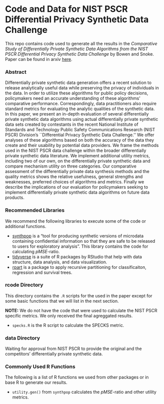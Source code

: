 
<!-- README.md is generated from README.Rmd. Please edit that file -->

# Code and Data for NIST PSCR Differential Privacy Synthetic Data Challenge

This repo contains code used to generate all the results in the
*Comparative Study of Differentially Private Synthetic Data Algorithms
from the NIST PSCR Differential Privacy Synthetic Data Challenge* by
Bowen and Snoke. Paper can be found in arxiv
[here](https://arxiv.org/abs/1911.12704).

### Abstract

Differentially private synthetic data generation offers a recent
solution to release analytically useful data while preserving the
privacy of individuals in the data. In order to utilize these algorithms
for public policy decisions, policymakers need an accurate understanding
of these algorithms’ comparative performance. Correspondingly, data
practitioners also require standard metrics for evaluating the analytic
qualities of the synthetic data. In this paper, we present an in-depth
evaluation of several differentially private synthetic data algorithms
using actual differentially private synthetic data sets created by
contestants in the recent National Institute of Standards and Technology
Public Safety Communications Research (NIST PSCR) Division’s
\`\`Differential Privacy Synthetic Data Challenge.’’ We offer analyses
of these algorithms based on both the accuracy of the data they create
and their usability by potential data providers. We frame the methods
used in the NIST PSCR data challenge within the broader differentially
private synthetic data literature. We implement additional utility
metrics, including two of our own, on the differentially private
synthetic data and compare mechanism utility on three categories. Our
comparative assessment of the differentially private data synthesis
methods and the quality metrics shows the relative usefulness, general
strengths and weaknesses, preferred choices of algorithms and metrics.
Finally we describe the implications of our evaluation for policymakers
seeking to implement differentially private synthetic data algorithms on
future data products.

### Recommended Libraries

We recommend the following libraries to execute some of the code or
additional
    functions.

  - [synthpop](https://cran.r-project.org/web/packages/synthpop/synthpop.pdf)
    is a “tool for producing synthetic versions of microdata containing
    confidential information so that they are safe to be released to
    users for exploratory analysis”. This library contains the code for
    calculating *pMSE*-ratio.
  - [tidyverse](https://www.tidyverse.org/) is a suite of R packages by
    RStudio that help with data structure, data analysis, and data
    visualization.
  - [rpart](https://cran.r-project.org/web/packages/rpart/rpart.pdf) is
    a package to apply recursive partitioning for classificaiton,
    regression and survival trees.

### rcode Directory

This directory contains the `.R` scripts for the used in the paper
except for some basic functions that we will list in the next section.

**NOTE:** We do not have the code that were used to calculate the NIST
PSCR specific metrics. We only received the final agreggated results.

  - `specks.R` is the R script to calculate the SPECKS metric.

### data Directory

Waiting for approval from NIST PSCR to provide the original and the
competitors’ differentially private synthetic
data.

<!-- This directory contains the differentially private synthetic data generated for the NIST PSCR Data Challenge. The following are the data sets (original and the competitors' differentially private synthetic data). We compressed the data by team within the data type folder due to data storage limitations on GitHub.  -->

<!-- - 2006 San Francisco Fire Department’s Call for Service Data -->

<!-- - 2017 San Francisco Fire Department’s Call for Service Data -->

<!-- - Arizona PUMS -->

<!-- - Vermont PUMS -->

### Commonly Used R Functions

The following is a list of R functions we used from other packages or in
base R to generate our results.

  - `utility.gen()` from `synthpop` calculates the *pMSE*-ratio and
    other utility metrics.
